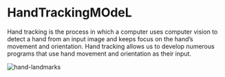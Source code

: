 # HandTrackingMOdeL
Hand tracking is the process in which a computer uses computer vision to detect a hand from an input image and keeps focus on the hand’s movement and orientation. Hand tracking allows us to develop numerous programs that use hand movement and orientation as their input.

![hand-landmarks](https://user-images.githubusercontent.com/99510125/178117757-6d5bd481-3e4f-49cc-a1fc-022a1dff3e55.png)
